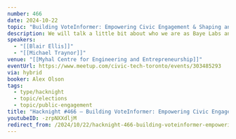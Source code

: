 ```yaml
---
number: 466
date: 2024-10-22
topic: "Building VoteInformer: Empowering Civic Engagement & Shaping an Informed Electorate"
description: We will talk a little bit about who we are as Baye Labs and what our aspirations for VoteInformer are. We will also run a quick demo and hope for feedback, no matter how harsh. We are in early stages.
speakers:
  - "[[Blair Ellis]]"
  - "[[Michael Traynor]]"
venue: "[[Myhal Centre for Engineering and Entrepreneurship]]"
eventUrl: https://www.meetup.com/civic-tech-toronto/events/303485293
via: hybrid
booker: Alex Olson
tags:
  - type/hacknight
  - topic/elections
  - topic/public-engagement
title: "Hacknight #466 – Building VoteInformer: Empowering Civic Engagement & Shaping an Informed Electorate"
youtubeID: -zrpNXXdljM
redirect_from: /2024/10/22/hacknight-466-building-voteinformer-empowering-civic-engagement-shaping-an-informed-electorate-with-blair-ellis-michael-traynor/
---
```

